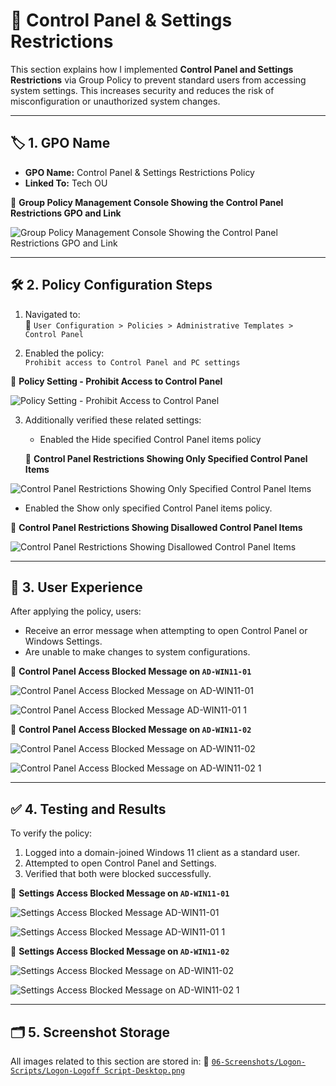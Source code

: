 # 🔧 Control Panel & Settings Restrictions

This section explains how I implemented **Control Panel and Settings Restrictions** via Group Policy to prevent standard users from accessing system settings. This increases security and reduces the risk of misconfiguration or unauthorized system changes.

---

## 🏷️ 1. GPO Name

- **GPO Name:** Control Panel & Settings Restrictions Policy 
- **Linked To:** Tech OU

📸 **Group Policy Management Console Showing the Control Panel Restrictions GPO and Link**

![Group Policy Management Console Showing the Control Panel Restrictions GPO and Link](https://github.com/user-attachments/assets/9f7a372f-5339-4a94-a02f-c16f371df616)

---

## 🛠️ 2. Policy Configuration Steps

1. Navigated to:  
   📂 `User Configuration > Policies > Administrative Templates > Control Panel`

2. Enabled the policy:  
   `Prohibit access to Control Panel and PC settings`

📸 **Policy Setting - Prohibit Access to Control Panel**

![Policy Setting - Prohibit Access to Control Panel](https://github.com/user-attachments/assets/46c89f91-bcc2-41e7-a160-f71dc1950c97)

3. Additionally verified these related settings:
   - Enabled the Hide specified Control Panel items policy 
   
   📸 **Control Panel Restrictions Showing Only Specified Control Panel Items**
   
![Control Panel Restrictions Showing Only Specified Control Panel Items](https://github.com/user-attachments/assets/7d15f348-6cb5-43c5-a0c4-17d428e02947)
   
   - Enabled the Show only specified Control Panel items policy.

  📸 **Control Panel Restrictions Showing Disallowed Control Panel Items**
  
![Control Panel Restrictions Showing Disallowed Control Panel Items](https://github.com/user-attachments/assets/b183592b-ca64-47e5-8647-75ee2bfc1cd3)

---

## 🚫 3. User Experience

After applying the policy, users:
- Receive an error message when attempting to open Control Panel or Windows Settings.
- Are unable to make changes to system configurations.

📸 **Control Panel Access Blocked Message on `AD-WIN11-01`**

![Control Panel Access Blocked Message on `AD-WIN11-01`](https://github.com/user-attachments/assets/765325a6-e270-47d6-84e5-ede7eda3395b)

![Control Panel Access Blocked Message  `AD-WIN11-01` 1](https://github.com/user-attachments/assets/ec4b24ea-d9ba-4ca6-aea6-c7f48f81c009)

📸 **Control Panel Access Blocked Message on `AD-WIN11-02`**

![Control Panel Access Blocked Message on `AD-WIN11-02`](https://github.com/user-attachments/assets/4e1e0324-2d7b-45e9-ace7-75e98779cc39)

![Control Panel Access Blocked Message on `AD-WIN11-02` 1](https://github.com/user-attachments/assets/1d2f810d-12fa-4195-afb9-440ee1748b30)

---

## ✅ 4. Testing and Results

To verify the policy:
1. Logged into a domain-joined Windows 11 client as a standard user.
2. Attempted to open Control Panel and Settings.
3. Verified that both were blocked successfully.

📸 **Settings Access Blocked Message on `AD-WIN11-01`**

![Settings Access Blocked Message  `AD-WIN11-01`](https://github.com/user-attachments/assets/2f3b7852-7515-47c2-9a2c-f29371a6362f)

![Settings Access Blocked Message  `AD-WIN11-01` 1](https://github.com/user-attachments/assets/22378dd1-b5a3-4867-aefc-dd41fcd90d1a)

📸 **Settings Access Blocked Message on `AD-WIN11-02`**

![Settings Access Blocked Message on `AD-WIN11-02`](https://github.com/user-attachments/assets/45378cdc-b8a4-40c0-8c59-f49e4356b9c6)

![Settings Access Blocked Message on `AD-WIN11-02` 1](https://github.com/user-attachments/assets/8beca6ad-6e56-4534-8e90-e0ee1df28d27)

---

## 🗂️ 5. Screenshot Storage

All images related to this section are stored in:
📂 [`06-Screenshots/Logon-Scripts/Logon-Logoff Script-Desktop.png`](https://github.com/Hugh-Kumbi/Hugh-Kumbi-Active-Directory-Lab/blob/main/06-Screenshots/XIII.%20Logon-Logoff%20Scripts/II.%20Logon-Logoff%20Desktop.md)
